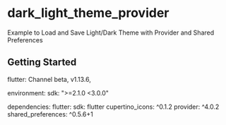 # dark_light_theme_provider

Example to Load and Save Light/Dark Theme with Provider and Shared Preferences

## Getting Started

flutter: Channel beta, v1.13.6,

environment:
  sdk: ">=2.1.0 <3.0.0"

dependencies:
  flutter:
    sdk: flutter
  cupertino_icons: ^0.1.2
  provider: ^4.0.2
  shared_preferences: ^0.5.6+1